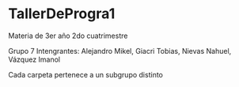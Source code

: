 # TallerDeProgra1
Materia de 3er año 2do cuatrimestre

Grupo 7
Intengrantes: Alejandro Mikel, Giacri Tobias, Nievas Nahuel, Vázquez Imanol

Cada carpeta pertenece a un subgrupo distinto
